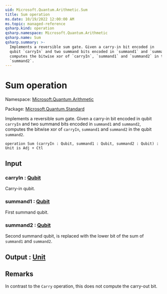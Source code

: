 ```yaml
---
uid: Microsoft.Quantum.Arithmetic.Sum
title: Sum operation
ms.date: 10/19/2022 12:00:00 AM
ms.topic: managed-reference
qsharp.kind: operation
qsharp.namespace: Microsoft.Quantum.Arithmetic
qsharp.name: Sum
qsharp.summary: >-
  Implements a reversible sum gate. Given a carry-in bit encoded in
  qubit `carryIn` and two summand bits encoded in `summand1` and `summand2`,
  computes the bitwise xor of `carryIn`, `summand1` and `summand2` in the qubit
  `summand2`.
---
```


# Sum operation

Namespace: [Microsoft.Quantum.Arithmetic](xref:Microsoft.Quantum.Arithmetic)

Package: [Microsoft.Quantum.Standard](https://nuget.org/packages/Microsoft.Quantum.Standard)


Implements a reversible sum gate. Given a carry-in bit encoded inqubit `carryIn` and two summand bits encoded in `summand1` and `summand2`,computes the bitwise xor of `carryIn`, `summand1` and `summand2` in the qubit`summand2`.

```qsharp
operation Sum (carryIn : Qubit, summand1 : Qubit, summand2 : Qubit) : Unit is Adj + Ctl
```


## Input

### carryIn : [Qubit](xref:microsoft.quantum.qsharp.valueliterals#qubit-literals)

Carry-in qubit.


### summand1 : [Qubit](xref:microsoft.quantum.qsharp.valueliterals#qubit-literals)

First summand qubit.


### summand2 : [Qubit](xref:microsoft.quantum.qsharp.valueliterals#qubit-literals)

Second summand qubit, is replaced with the lower bit of the sum of`summand1` and `summand2`.



## Output : [Unit](xref:microsoft.quantum.qsharp.valueliterals#unit-literal)



## Remarks

In contrast to the `Carry` operation, this does not compute the carry-out bit.